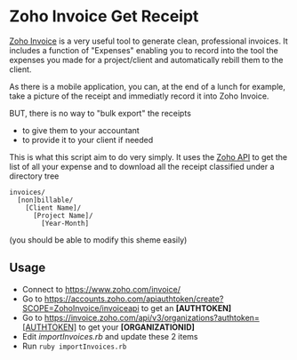 Zoho Invoice Get Receipt
========================

[Zoho Invoice](https://www.zoho.com/invoice/) is a very useful tool to generate clean, professional invoices.
It includes a function of "Expenses" enabling you to record into the tool the expenses you made for a project/client and automatically rebill them to the client.

As there is a mobile application, you can, at the end of a lunch for example, take a picture of the receipt and immediatly record it into Zoho Invoice.

BUT, there is no way to "bulk export" the receipts 
- to give them to your accountant
- to provide it to your client if needed

This is what this script aim to do very simply.
It uses the [Zoho API](https://www.zoho.com/invoice/api/v3/index.html) to get the list of all your expense and to download all the receipt classified under a directory tree

    invoices/
      [non]billable/
        [Client Name]/
          [Project Name]/
            [Year-Month]

(you should be able to modify this sheme easily)

Usage
-----------
- Connect to https://www.zoho.com/invoice/
- Go to https://accounts.zoho.com/apiauthtoken/create?SCOPE=ZohoInvoice/invoiceapi to get an **[AUTHTOKEN]**
- Go to https://invoice.zoho.com/api/v3/organizations?authtoken=[AUTHTOKEN] to get your **[ORGANIZATIONID]**
- Edit *importInvoices.rb* and update these 2 items
- Run `ruby importInvoices.rb`

